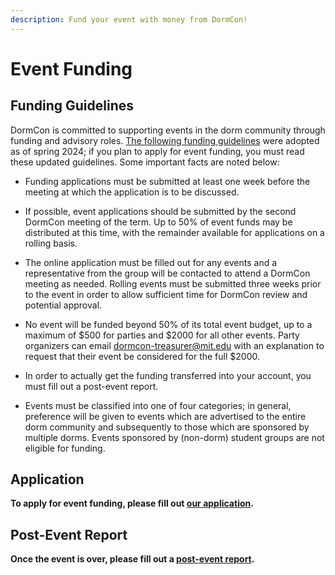 ```yaml
---
description: Fund your event with money from DormCon!
---
```


# Event Funding

## Funding Guidelines

DormCon is committed to supporting events in the dorm community through funding
and advisory roles.
[The following funding guidelines](/pdf/DormconFundingS24.pdf) were adopted as
of spring 2024; if you plan to apply for event funding, you must read these
updated guidelines. Some important facts are noted below:

- Funding applications must be submitted at least one week before the meeting at
  which the application is to be discussed.

- If possible, event applications should be submitted by the second DormCon
  meeting of the term. Up to 50% of event funds may be distributed at this time,
  with the remainder available for applications on a rolling basis.

- The online application must be filled out for any events and a representative
  from the group will be contacted to attend a DormCon meeting as needed.
  Rolling events must be submitted three weeks prior to the event in order to
  allow sufficient time for DormCon review and potential approval.

- No event will be funded beyond 50% of its total event budget, up to a maximum
  of $500 for parties and $2000 for all other events. Party organizers can email
  dormcon-treasurer@mit.edu with an explanation to request that their event be
  considered for the full $2000.

- In order to actually get the funding transferred into your account, you must
  fill out a post-event report.

- Events must be classified into one of four categories; in general, preference
  will be given to events which are advertised to the entire dorm community and
  subsequently to those which are sponsored by multiple dorms. Events sponsored
  by (non-dorm) student groups are not eligible for funding.

## Application

**To apply for event funding, please fill out
[our application](https://forms.gle/fRBN2P9PVy2jpeSKA).**

## Post-Event Report

**Once the event is over, please fill out a
[post-event report](https://forms.gle/onmGx4fsTE82Jdq97).**
